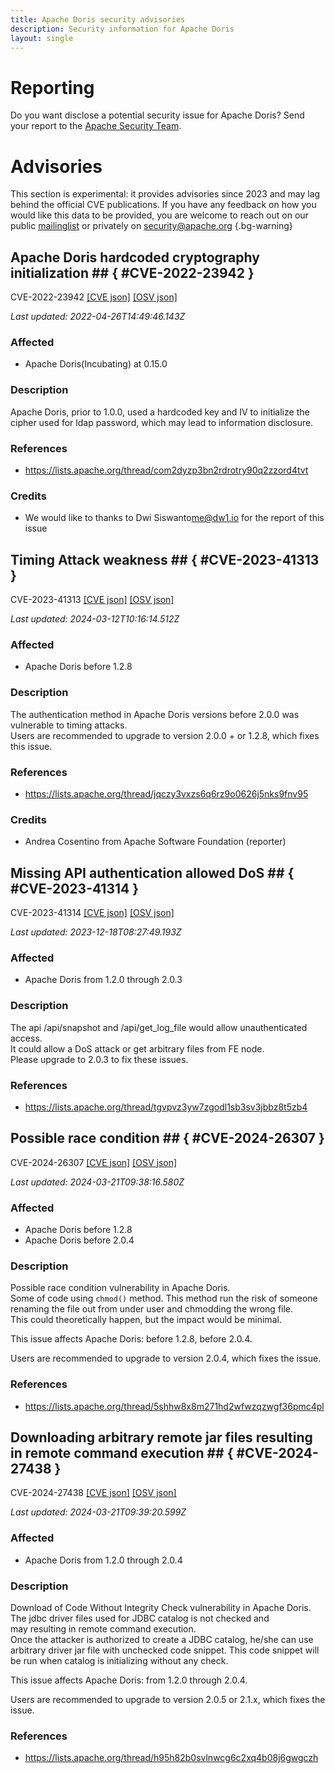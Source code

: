 ```yaml
---
title: Apache Doris security advisories
description: Security information for Apache Doris
layout: single
---
```


# Reporting

Do you want disclose a potential security issue for Apache Doris? Send your report to the [Apache Security Team](mailto:security@apache.org).

# Advisories

This section is experimental: it provides advisories since 2023 and may lag behind the official CVE publications. If you have any feedback on how you would like this data to be provided, you are welcome to reach out on our public [mailinglist](/mailinglist) or privately on [security@apache.org](mailto:security@apache.org)
{.bg-warning}

## Apache Doris hardcoded cryptography initialization ## { #CVE-2022-23942 }

CVE-2022-23942 [\[CVE json\]](./CVE-2022-23942.cve.json) [\[OSV json\]](./CVE-2022-23942.osv.json)



_Last updated: 2022-04-26T14:49:46.143Z_

### Affected

* Apache Doris(Incubating) at 0.15.0


### Description

Apache Doris, prior to 1.0.0, used a hardcoded key and IV to initialize the cipher used for ldap password, which may lead to information disclosure.

### References
* https://lists.apache.org/thread/com2dyzp3bn2rdrotry90q2zzord4tvt


### Credits
* We would like to thanks to Dwi Siswanto<me@dw1.io> for the report of this issue


## Timing Attack weakness ## { #CVE-2023-41313 }

CVE-2023-41313 [\[CVE json\]](./CVE-2023-41313.cve.json) [\[OSV json\]](./CVE-2023-41313.osv.json)



_Last updated: 2024-03-12T10:16:14.512Z_

### Affected

* Apache Doris before 1.2.8


### Description

<span style="background-color: rgb(255, 255, 255);">The authentication method in Apache Doris versions before 2.0.0 was vulnerable to timing attacks.</span><br><span style="background-color: rgb(255, 255, 255);">Users are recommended to upgrade to version 2.0.0 + or 1.2.8, which fixes this issue.</span><br><p></p>

### References
* https://lists.apache.org/thread/jqczy3vxzs6q6rz9o0626j5nks9fnv95


### Credits
* Andrea Cosentino from  Apache Software Foundation  (reporter)


## Missing API authentication allowed DoS ## { #CVE-2023-41314 }

CVE-2023-41314 [\[CVE json\]](./CVE-2023-41314.cve.json) [\[OSV json\]](./CVE-2023-41314.osv.json)



_Last updated: 2023-12-18T08:27:49.193Z_

### Affected

* Apache Doris from 1.2.0 through 2.0.3


### Description

The api /api/snapshot and /api/get_log_file would allow unauthenticated access.<br>It could allow a&nbsp;DoS attack or get arbitrary files from FE node.<br>Please&nbsp;upgrade to 2.0.3 to fix these issues.

### References
* https://lists.apache.org/thread/tgvpvz3yw7zgodl1sb3sv3jbbz8t5zb4


## Possible race condition ## { #CVE-2024-26307 }

CVE-2024-26307 [\[CVE json\]](./CVE-2024-26307.cve.json) [\[OSV json\]](./CVE-2024-26307.osv.json)



_Last updated: 2024-03-21T09:38:16.580Z_

### Affected

* Apache Doris before 1.2.8
* Apache Doris before 2.0.4


### Description

Possible race condition vulnerability in Apache Doris.<br>Some of code using `chmod()` method. This method <span style="background-color: rgb(255, 255, 255);">run the risk of someone renaming the file out from under user and chmodding the wrong file.<br>This could theoretically happen, but the impact would be minimal.</span><br><p>This issue affects Apache Doris: before 1.2.8, before 2.0.4.</p><p>Users are recommended to upgrade to version 2.0.4, which fixes the issue.</p>

### References
* https://lists.apache.org/thread/5shhw8x8m271hd2wfwzqzwgf36pmc4pl


## Downloading arbitrary remote jar files resulting in remote command execution ## { #CVE-2024-27438 }

CVE-2024-27438 [\[CVE json\]](./CVE-2024-27438.cve.json) [\[OSV json\]](./CVE-2024-27438.osv.json)



_Last updated: 2024-03-21T09:39:20.599Z_

### Affected

* Apache Doris from 1.2.0 through 2.0.4


### Description

Download of Code Without Integrity Check vulnerability in Apache Doris.<br>The jdbc driver files used for JDBC catalog is not checked and may&nbsp;resulting in remote command execution.<br>Once the attacker is authorized to create a JDBC catalog, he/she can use arbitrary driver jar file with unchecked code snippet. This&nbsp;code snippet will be run when catalog is initializing without any check.<br><p>This issue affects Apache Doris: from 1.2.0 through 2.0.4.</p><p>Users are recommended to upgrade to version 2.0.5 or 2.1.x, which fixes the issue.</p>

### References
* https://lists.apache.org/thread/h95h82b0svlnwcg6c2xq4b08j6gwgczh
